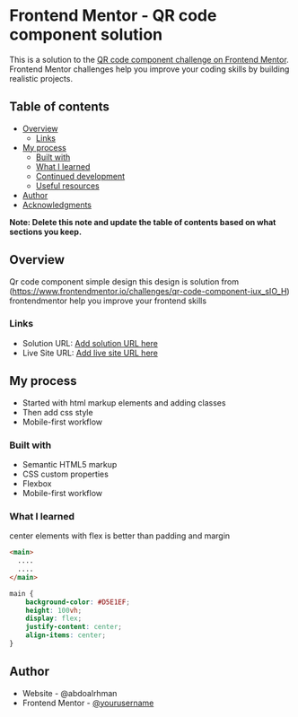 # Frontend Mentor - QR code component solution

This is a solution to the [QR code component challenge on Frontend Mentor](https://www.frontendmentor.io/challenges/qr-code-component-iux_sIO_H). Frontend Mentor challenges help you improve your coding skills by building realistic projects. 

## Table of contents

- [Overview](#overview)
  - [Links](#links)
- [My process](#my-process)
  - [Built with](#built-with)
  - [What I learned](#what-i-learned)
  - [Continued development](#continued-development)
  - [Useful resources](#useful-resources)
- [Author](#author)
- [Acknowledgments](#acknowledgments)

**Note: Delete this note and update the table of contents based on what sections you keep.**

## Overview
Qr code component simple design this design is solution from (https://www.frontendmentor.io/challenges/qr-code-component-iux_sIO_H)
frontendmentor help you improve your frontend skills 



### Links

- Solution URL: [Add solution URL here](https://your-solution-url.com)
- Live Site URL: [Add live site URL here](https://your-live-site-url.com)

## My process
  - Started with html markup elements and adding classes
  - Then add css style 
  - Mobile-first workflow
### Built with

- Semantic HTML5 markup
- CSS custom properties
- Flexbox
- Mobile-first workflow


### What I learned

center elements with flex is better than padding and margin

```html
<main> 
  ....
  ....
</main>
```
```css
main {
    background-color: #D5E1EF;
    height: 100vh;
    display: flex;
    justify-content: center;
    align-items: center;
}
```


## Author

- Website - @abdoalrhman
- Frontend Mentor - [@yourusername](https://www.frontendmentor.io/profile/abdoalrhman)

